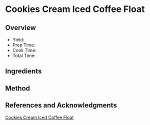 # Cookies Cream Iced Coffee Float

## Overview

- Yield:
- Prep Time:
- Cook Time:
- Total Time:

## Ingredients


## Method



## References and Acknowledgments

[Cookies Cream Iced Coffee Float](http://www.shugarysweets.com/2014/08/cookies-cream-iced-coffee-float)
